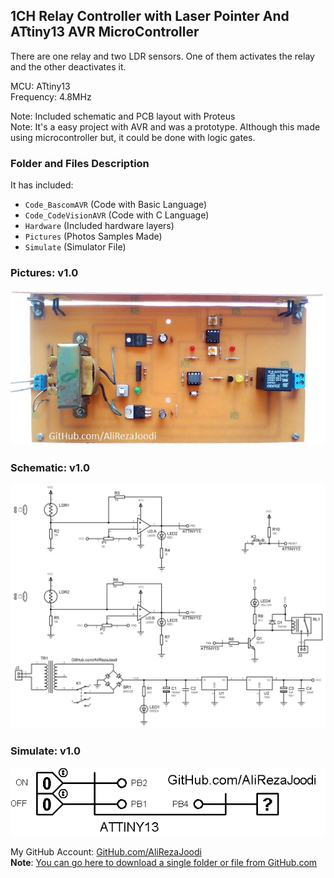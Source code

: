 ## 1CH Relay Controller with Laser Pointer And ATtiny13 AVR MicroController
There are one relay and two LDR sensors. One of them activates the relay and the other deactivates it.  

MCU:			ATtiny13    
Frequency:     		4.8MHz

Note: Included schematic and PCB layout with Proteus  
Note: It's a easy project with AVR and was a prototype. Although this made using microcontroller but, it could be done with logic gates.  

### Folder and Files Description
It has included:
- `Code_BascomAVR` (Code with Basic Language)
- `Code_CodeVisionAVR` (Code with C Language)
- `Hardware` (Included hardware layers)
- `Pictures` (Photos Samples Made)
- `Simulate` (Simulator File)

### Pictures: v1.0
![](Pictures/v1.0.jpg)

### Schematic: v1.0
![](Hardware/v1.0.png)

### Simulate: v1.0
![](Simulate/v1.0.png)

My GitHub Account: [GitHub.com/AliRezaJoodi](https://github.com/AliRezaJoodi)  
**Note**: [You can go here to download a single folder or file from GitHub.com](https://minhaskamal.github.io/DownGit/#/home)

